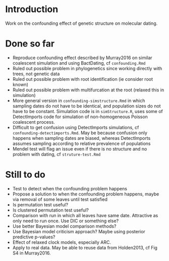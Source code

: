 
<!-- README.md is generated from README.Rmd. Please edit that file -->

# Introduction

Work on the confounding effect of genetic structure on molecular dating.

# Done so far

- Reproduce confounding effect described by Murray2016 on similar
  coalescent simulation and using BactDating, cf `confounding.Rmd`
- Ruled out possible problem in phylogenetics since working directly
  with trees, not genetic data
- Ruled out possible problem with root identification (ie consider root
  known)
- Ruled out possible problem with multifurcation at the root (relaxed
  this in simulation)
- More general version in `confounding-simstructure.Rmd` in which
  sampling dates do not have to be identical, and population sizes do
  not have to be constant. Simulation code is in `simStructure.R`, uses
  some of DetectImports code for simulation of non-homogeneous Poisson
  coalescent process.
- Difficult to get confusion using DetectImports simulations, cf
  `confounding-detectimports.Rmd`. May be because confusion only happens
  when sampling dates are biased, whereas DetectImports assumes sampling
  according to relative prevalence of populations
- Mendel test will flag an issue even if there is no structure and no
  problem with dating, cf `struture-test.Rmd`

# Still to do

- Test to detect when the confounding problem happens
- Propose a solution to when the confounding problem happens, maybe via
  removal of some leaves until test satisfied
- Is permutation test useful?
- Is clustered permutation test useful?
- Comparison with run in which all leaves have same date. Attractive as
  only need to run once. Use DIC or something else?
- Use better Bayesian model comparison methods?
- Use Bayesian model criticism approach? Maybe using posterior
  predictive p-values?
- Effect of relaxed clock models, especially ARC.
- Apply to real data. May be able to reuse data from Holden2013, cf Fig
  S4 in Murray2016.
